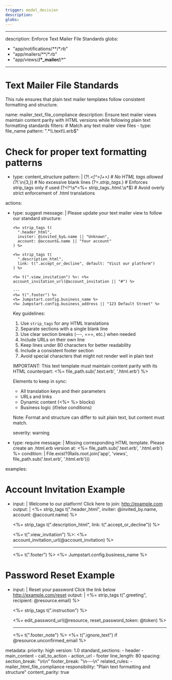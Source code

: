 ```yaml
---
trigger: model_decision
description: 
globs: 
---
```

---
description: Enforce Text Mailer File Standards 
globs:
  - "app/notifications/**/*.rb"
  - "app/mailers/**/*.rb"
  - "app/views/**/*_mailer/**/*"
---
# Text Mailer File Standards

This rule ensures that plain text mailer templates follow consistent formatting and structure.

<rule>
name: mailer_text_file_compliance
description: Ensure text mailer views maintain content parity with HTML versions while following plain text formatting standards
filters:
  # Match any text mailer view files
  - type: file_name
    pattern: ".*\\.text\\.erb$"
  
  # Check for proper text formatting patterns
  - type: content_structure
    pattern: |
      (?!.*<[^>]+>)                    # No HTML tags allowed
      (?!.*\n{3,})                     # No excessive blank lines
      (?=.*strip_tags.*)                      # Enforces strip_tags only if used
      (?<!^\s*<%= strip_tags.*\.html.*\s*$)   # Avoid overly strict enforcement of .html translations

actions:
  - type: suggest
    message: |
      Please update your text mailer view to follow our standard structure:

      ```erb
      <%= strip_tags t(
        ".header_html",
        inviter: @invited_by&.name || "Unknown",
        account: @account&.name || "Your account"
      ) %>

      <%= strip_tags t(
        ".description_html",
        link: t(".accept_or_decline", default: "Visit our platform")
      ) %>

      <%= t(".view_invitation") %>: <%= account_invitation_url(@account_invitation || "#") %>

      ---
      <%= t(".footer") %>
      <%= Jumpstart.config.business_name %>
      <%= Jumpstart.config.business_address || "123 Default Street" %>
      ```

      Key guidelines:
      1. Use `strip_tags` for any HTML translations
      2. Separate sections with a single blank line
      3. Use clear section breaks (---, ===, etc.) when needed
      4. Include URLs on their own line
      5. Keep lines under 80 characters for better readability
      6. Include a consistent footer section
      7. Avoid special characters that might not render well in plain text

      IMPORTANT: This text template must maintain content parity with its HTML counterpart:
      <%= file_path.sub('.text.erb', '.html.erb') %>

      Elements to keep in sync:
      - All translation keys and their parameters
      - URLs and links
      - Dynamic content (<%= %> blocks)
      - Business logic (if/else conditions)

      Note: Format and structure can differ to suit plain text, but content must match.

    severity: warning

  - type: require
    message: |
      Missing corresponding HTML template. Please create an .html.erb version at:
      <%= file_path.sub('.text.erb', '.html.erb') %>
    condition: |
      File.exist?(Rails.root.join('app', 'views', file_path.sub('.text.erb', '.html.erb')))

examples:
  # Account Invitation Example
  - input: |
      Welcome to our platform!
      Click here to join: http://example.com
    output: |
      <%= strip_tags t(".header_html", inviter: @invited_by.name, account: @account.name) %>

      <%= strip_tags t(".description_html", link: t(".accept_or_decline")) %>

      <%= t(".view_invitation") %>: <%= account_invitation_url(@account_invitation) %>

      ---
      <%= t(".footer") %>
      <%= Jumpstart.config.business_name %>

  # Password Reset Example
  - input: |
      Reset your password
      Click the link below
      http://example.com/reset
    output: |
      <%= strip_tags t(".greeting", recipient: @resource.email) %>

      <%= strip_tags t(".instruction") %>

      <%= edit_password_url(@resource, reset_password_token: @token) %>

      ---
      <%= t(".footer_note") %>
      <%= t(".ignore_text") if @resource.unconfirmed_email %>

metadata:
  priority: high
  version: 1.0
  standard_sections:
    - header
    - main_content
    - call_to_action
    - action_url
    - footer
  line_length: 80
  spacing:
    section_break: "\n\n"
    footer_break: "\n---\n"
  related_rules:
    - mailer_html_file_compliance
  responsibility: "Plain text formatting and structure"
  content_parity: true
</rule> 